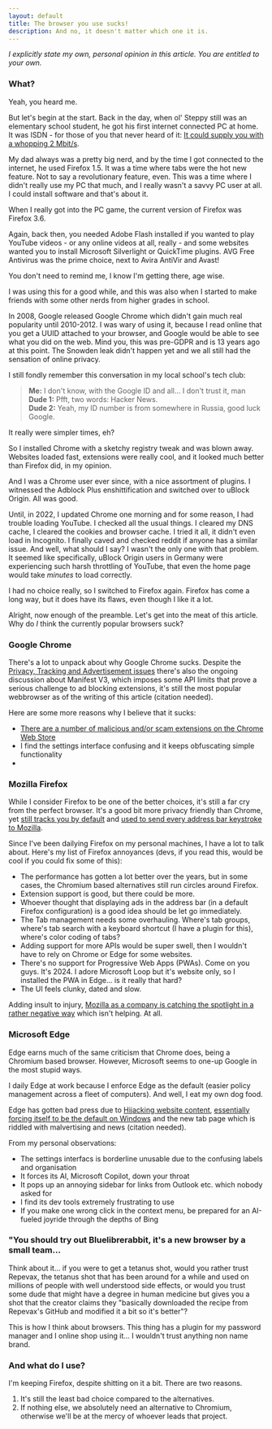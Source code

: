 ```yaml
---
layout: default
title: The browser you use sucks!
description: And no, it doesn't matter which one it is.
---
```


*I explicitly state my own, personal opinion in this article. You are entitled to your own.*

### What?

Yeah, you heard me.

But let's begin at the start. Back in the day, when ol' Steppy still was an elementary school student, he got his first internet connected PC at home. It was ISDN - for those of you that never heard of it: [It could supply you with a whopping 2 Mbit/s](https://en.wikipedia.org/wiki/ISDN#Rollout).

My dad always was a pretty big nerd, and by the time I got connected to the internet, he used Firefox 1.5. It was a time where tabs were the hot new feature. Not to say a revolutionary feature, even. This was a time where I didn't really use my PC that much, and I really wasn't a savvy PC user at all. I could install software and that's about it.

When I really got into the PC game, the current version of Firefox was Firefox 3.6.

Again, back then, you needed Adobe Flash installed if you wanted to play YouTube videos - or any online videos at all, really - and some websites wanted you to install Microsoft Silverlight or QuickTime plugins. AVG Free Antivirus was the prime choice, next to Avira AntiVir and Avast!

You don't need to remind me, I know I'm getting there, age wise. 

I was using this for a good while, and this was also when I started to make friends with some other nerds from higher grades in school. 

In 2008, Google released Google Chrome which didn't gain much real popularity until 2010-2012. I was wary of using it, because I read online that you get a UUID attached to your browser, and Google would be able to see what you did on the web. Mind you, this was pre-GDPR and is 13 years ago at this point. The Snowden leak didn't happen yet and we all still had the sensation of online privacy. 

I still fondly remember this conversation in my local school's tech club:

> **Me:** I don't know, with the Google ID and all... I don't trust it, man  
> **Dude 1:** Pfft, two words: Hacker News.  
> **Dude 2:** Yeah, my ID number is from somewhere in Russia, good luck Google.

It really were simpler times, eh?

So I installed Chrome with a sketchy registry tweak and was blown away. Websites loaded fast, extensions were really cool, and it looked much better than Firefox did, in my opinion. 

And I was a Chrome user ever since, with a nice assortment of plugins. I witnessed the Adblock Plus enshittification and switched over to uBlock Origin. All was good.

Until, in 2022, I updated Chrome one morning and for some reason, I had trouble loading YouTube. I checked all the usual things. I cleared my DNS cache, I cleared the cookies and browser cache. I tried it all, it didn't even load in Incognito. I finally caved and checked reddit if anyone has a similar issue. And well, what should I say? I wasn't the only one with that problem. It seemed like specifically, uBlock Origin users in Germany were experiencing such harsh throttling of YouTube, that even the home page would take *minutes* to load correctly.

I had no choice really, so I switched to Firefox again. Firefox has come a long way, but it does have its flaws, even though I like it a lot.

Alright, now enough of the preamble. Let's get into the meat of this article. Why do *I* think the currently popular browsers suck?

### Google Chrome

There's a lot to unpack about why Google Chrome sucks. Despite the [Privacy, Tracking and Advertisement issues](https://en.wikipedia.org/wiki/Google_Chrome#Criticism) there's also the ongoing discussion about Manifest V3, which imposes some API limits that prove a serious challenge to ad blocking extensions, it's still the most popular webbrowser as of the writing of this article (citation needed).

Here are some more reasons why I believe that it sucks:

* [There are a number of malicious and/or scam extensions on the Chrome Web Store](https://palant.info/2023/05/31/more-malicious-extensions-in-chrome-web-store/)
* I find the settings interface confusing and it keeps obfuscating simple functionality
* 

### Mozilla Firefox

While I consider Firefox to be one of the better choices, it's still a far cry from the perfect browser. It's a good bit more privacy friendly than Chrome, yet [still tracks you by default](https://noyb.eu/en/firefox-tracks-you-privacy-preserving-feature) and [used to send every address bar keystroke to Mozilla](https://www.howtogeek.com/760425/firefox-now-sends-your-address-bar-keystrokes-to-mozilla/).

Since I've been dailying Firefox on my personal machines, I have a lot to talk about. Here's my list of Firefox annoyances (devs, if you read this, would be cool if you could fix some of this):

* The performance has gotten a lot better over the years, but in some cases, the Chromium based alternatives still run circles around Firefox.
* Extension support is good, but there could be more.
* Whoever thought that displaying ads in the address bar (in a default Firefox configuration) is a good idea should be let go immediately.
* The Tab management needs some overhauling. Where's tab groups, where's tab search with a keyboard shortcut (I have a plugin for this), where's color coding of tabs?
* Adding support for more APIs would be super swell, then I wouldn't have to rely on Chrome or Edge for some websites.
* There's no support for Progressive Web Apps (PWAs). Come on you guys. It's 2024. I adore Microsoft Loop but it's website only, so I installed the PWA in Edge... is it really that hard?
* The UI feels clunky, dated and slow.

Adding insult to injury, [Mozilla as a company is catching the spotlight in a rather negative way](https://old.reddit.com/r/browsers/comments/129ul1t/controversial_please_stop_supporting_mozilla/) which isn't helping. At all.

### Microsoft Edge

Edge earns much of the same criticism that Chrome does, being a Chromium based browser. However, Microsoft seems to one-up Google in the most stupid ways.

I daily Edge at work because I enforce Edge as the default (easier policy management across a fleet of computers). And well, I eat my own dog food. 

Edge has gotten bad press due to [Hijacking website content](https://arstechnica.com/gadgets/2021/12/microsoft-edge-will-now-warn-users-about-the-dangers-of-downloading-google-chrome/), [essentially forcing itself to be the default on Windows](https://www.theverge.com/23935029/microsoft-edge-forced-windows-10-google-chrome-fight) and the new tab page which is riddled with malvertising and news (citation needed).

From my personal observations:

* The settings interfacs is borderline unusable due to the confusing labels and organisation
* It forces its AI, Microsoft Copilot, down your throat
* It pops up an annoying sidebar for links from Outlook etc. which nobody asked for
* I find its dev tools extremely frustrating to use
* If you make one wrong click in the context menu, be prepared for an AI-fueled joyride through the depths of Bing

### "You should try out Bluelibrerabbit, it's a new browser by a small team...

Think about it... if you were to get a tetanus shot, would you rather trust Repevax, the tetanus shot that has been around for a while and used on millions of people with well understood side effects, or would you trust some dude that might have a degree in human medicine but gives you a shot that the creator claims they "basically downloaded the recipe from Repevax's GitHub and modified it a bit so it's better"?

This is how I think about browsers. This thing has a plugin for my password manager and I online shop using it... I wouldn't trust anything non name brand.

### And what do I use?

I'm keeping Firefox, despite shitting on it a bit. There are two reasons.

1. It's still the least bad choice compared to the alternatives.
2. If nothing else, we absolutely need an alternative to Chromium, otherwise we'll be at the mercy of whoever leads that project.